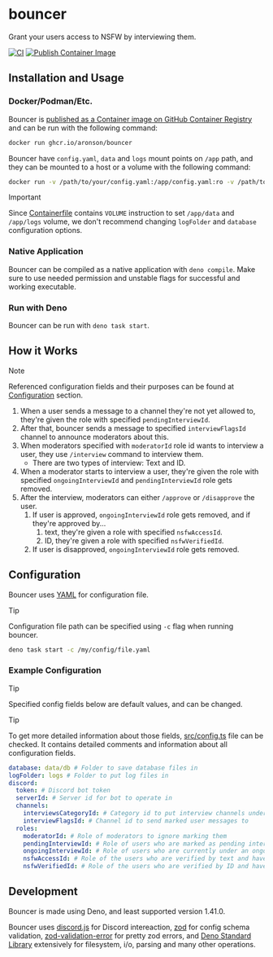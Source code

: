 # bouncer

Grant your users access to NSFW by interviewing them.

[![CI](https://github.com/aronson/bouncer/actions/workflows/ci.yaml/badge.svg)](https://github.com/aronson/bouncer/actions/workflows/ci.yaml)
[![Publish Container Image](https://github.com/aronson/bouncer/actions/workflows/cd.yaml/badge.svg)](https://github.com/aronson/bouncer/actions/workflows/cd.yaml)

## Installation and Usage

### Docker/Podman/Etc.

Bouncer is [published as a Container image on GitHub Container Registry](https://github.com/aronson/bouncer/pkgs/container/bouncer) and can be run with the following command:

```sh
docker run ghcr.io/aronson/bouncer
```

Bouncer have `config.yaml`, `data` and `logs` mount points on `/app` path, and they can be mounted to a host or a volume with the following command:

```sh
docker run -v /path/to/your/config.yaml:/app/config.yaml:ro -v /path/to/bouncer/data:/app/data -v /path/to/bouncer/logs:/app/logs ghcr.io/aronson/bouncer
```

> [!IMPORTANT]
>
> Since [Containerfile](Containerfile) contains `VOLUME` instruction to set `/app/data` and `/app/logs` volume, we don't recommend changing `logFolder` and `database` configuration options.

### Native Application

Bouncer can be compiled as a native application with `deno compile`. Make sure to use needed permission and unstable flags for successful and working executable.

### Run with Deno

Bouncer can be run with `deno task start`.

## How it Works

> [!NOTE]
>
> Referenced configuration fields and their purposes can be found at [Configuration](#configuration) section.

1. When a user sends a message to a channel they're not yet allowed to, they're given the role with specified
   `pendingInterviewId`.
2. After that, bouncer sends a message to specified `interviewFlagsId` channel to announce moderators about this.
3. When moderators specified with `moderatorId` role id wants to interview a user, they use `/interview` command to
   interview them.
   - There are two types of interview: Text and ID.
4. When a moderator starts to interview a user, they're given the role with specified `ongoingInterviewId` and
   `pendingInterviewId` role gets removed.
5. After the interview, moderators can either `/approve` or `/disapprove` the user.
   1. If user is approved, `ongoingInterviewId` role gets removed, and if they're approved by...
      1. text, they're given a role with specified `nsfwAccessId`.
      2. ID, they're given a role with specified `nsfwVerifiedId`.
   2. If user is disapproved, `ongoingInterviewId` role gets removed.

## Configuration

Bouncer uses [YAML](https://yaml.org) for configuration file.

> [!TIP]
>
> Configuration file path can be specified using `-c` flag when running bouncer.
>
> ```sh
> deno task start -c /my/config/file.yaml
> ```

### Example Configuration

> [!TIP]
>
> Specified config fields below are default values, and can be changed.

> [!TIP]
>
> To get more detailed information about those fields, [src/config.ts](src/config.ts) file can be checked. It contains detailed comments and information about all configuration fields.

```yaml
database: data/db # Folder to save database files in
logFolder: logs # Folder to put log files in
discord:
  token: # Discord bot token
  serverId: # Server id for bot to operate in
  channels:
    interviewsCategoryId: # Category id to put interview channels under
    interviewFlagsId: # Channel id to send marked user messages to
  roles:
    moderatorId: # Role of moderators to ignore marking them
    pendingInterviewId: # Role of users who are marked as pending interview
    ongoingInterviewId: # Role of users who are currently under an ongoing interview
    nsfwAccessId: # Role of the users who are verified by text and have access to NSFW channels
    nsfwVerifiedId: # Role of the users who are verified by ID and have access to special NSFW channels
```

## Development

Bouncer is made using Deno, and least supported version 1.41.0.

Bouncer uses [discord.js](https://discord.js.org) for Discord intereaction, [zod](https://zod.dev) for config schema validation, [zod-validation-error](https://github.com/causaly/zod-validation-error) for pretty zod errors, and [Deno Standard Library](https://deno.land/std) extensively for filesystem, i/o, parsing and many other operations.
